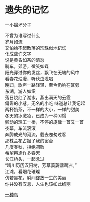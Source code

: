 # 遗失的记忆
一小撮坏分子

不曾为谁写过什么\
岁月如流\
又怕拾不起散落的珍珠似地记忆\
化成些许文字\
说是黄昏如茶的清愁\
骑车，郊游，微笑如蝶\
阳光穿过你的发丝，飘飞在无端的风中\
看春花烂漫，听秋虫浅唱\
晚归，歌声一路轻轻，至今仍响在耳旁\
东湖，游人如织\
落日烧红了湖水，蒸出满天的云霞\
偏僻的小巷，无名的小吃 味道总让我记起\
两杯奶茶，不一样的大小，一样的甜美\
冬天的冰激凌，已成为一种习惯\
颤动的理工一桥，不停的旋律一首又一首\
夜幕，车流滚滚\
奔腾成光的河流，载去匆匆过客\
那株兰花占据了我的窗台\
几度春秋，拒绝凋败\
希望再逢许多春天\
长江桥头，一起念过\
“晴川历历汉阳树，芳草萋萋鹦鹉洲。”\
江滩，看烟花璀璨\
仿若昙花，瞬间绽放一生的美丽\
你并没有叹息，人生也该如此绚丽


[一种鸟](601a9793f591485ba7f7fec2b007f901.md)
